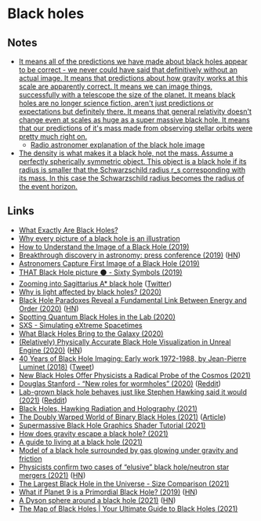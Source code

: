 # Black holes

## Notes

- [It means all of the predictions we have made about black holes appear to be correct - we never could have said that definitively without an actual image. It means that predictions about how gravity works at this scale are apparently correct. It means we can image things, successfully with a telescope the size of the planet. It means black holes are no longer science fiction, aren't just predictions or expectations but definitely there. It means that general relativity doesn't change even at scales as huge as a super massive black hole. It means that our predictions of it's mass made from observing stellar orbits were pretty much right on.](https://www.reddit.com/r/space/comments/bblt4f/astronomers_capture_first_image_of_a_black_hole/)
  - [Radio astronomer explanation of the black hole image](https://www.reddit.com/r/space/comments/bblt4f/astronomers_capture_first_image_of_a_black_hole/ekjmm6g/)
- [The density is what makes it a black hole, not the mass. Assume a perfectly spherically symmetric object. This object is a black hole if its radius is smaller that the Schwarzschild radius r_s corresponding with its mass. In this case the Schwarzschild radius becomes the radius of the event horizon.](https://www.reddit.com/r/AskPhysics/comments/n0ei7i/since_black_holes_are_constantly_losing_mass_is/)

## Links

- [What Exactly Are Black Holes?](https://www.youtube.com/watch?v=Tx693Je7VG4)
- [Why every picture of a black hole is an illustration](https://www.youtube.com/watch?v=v9gPAj7lXU0)
- [How to Understand the Image of a Black Hole (2019)](https://www.youtube.com/watch?v=zUyH3XhpLTo)
- [Breakthrough discovery in astronomy: press conference (2019)](https://www.youtube.com/watch?v=Dr20f19czeE) ([HN](https://news.ycombinator.com/item?id=19624226))
- [Astronomers Capture First Image of a Black Hole (2019)](https://www.reddit.com/r/space/comments/bblt4f/astronomers_capture_first_image_of_a_black_hole/)
- [THAT Black Hole picture ⚫ - Sixty Symbols (2019)](https://www.youtube.com/watch?v=rflupY5Aa-Q)
- [Zooming into Sagittarius A\* black hole](https://www.youtube.com/watch?v=DRCD-zx5QFA) ([Twitter](https://twitter.com/anderssandberg/status/1258871125490184192))
- [Why is light affected by black holes? (2020)](https://www.reddit.com/r/AskPhysics/comments/gjl29o/why_is_light_affected_by_black_holes/)
- [Black Hole Paradoxes Reveal a Fundamental Link Between Energy and Order (2020)](https://www.quantamagazine.org/black-hole-paradoxes-reveal-a-fundamental-link-between-energy-and-order-20200528/) ([HN](https://news.ycombinator.com/item?id=23358777))
- [Spotting Quantum Black Holes in the Lab (2020)](https://www.quantamagazine.org/john-preskill-quantum-computing-may-help-us-study-quantum-gravity-20200715)
- [SXS - Simulating eXtreme Spacetimes](https://www.black-holes.org/)
- [What Black Holes Bring to the Galaxy (2020)](https://www.theatlantic.com/science/archive/2020/10/what-black-holes-bring-to-the-galaxy/616631/)
- [(Relatively) Physically Accurate Black Hole Visualization in Unreal Engine (2020)](https://twitter.com/overdrawxyz/status/1316066431684030464) ([HN](https://news.ycombinator.com/item?id=24773546))
- [40 Years of Black Hole Imaging: Early work 1972-1988, by Jean-Pierre Luminet (2018)](https://blogs.futura-sciences.com/e-luminet/2018/03/07/45-years-black-hole-imaging-1-early-work-1972-1988/) ([Tweet](https://twitter.com/AvatarDomy/status/1328249809560547328))
- [New Black Holes Offer Physicists a Radical Probe of the Cosmos (2021)](https://www.quantamagazine.org/new-black-holes-offer-physicists-a-radical-probe-of-the-cosmos-20210217/)
- [Douglas Stanford - “New roles for wormholes” (2020)](https://www.youtube.com/watch?v=-hfcApA9s8Q) ([Reddit](https://www.reddit.com/r/Physics/comments/lsf9tk/new_roles_for_wormholes_accessible_stanford/))
- [Lab-grown black hole behaves just like Stephen Hawking said it would (2021)](https://www.livescience.com/black-hole-analog-confirms-hawking.html) ([Reddit](https://www.reddit.com/r/EverythingScience/comments/lwd6km/labgrown_black_hole_behaves_just_like_stephen/))
- [Black Holes, Hawking Radiation and Holography (2021)](https://www.youtube.com/watch?v=WnkMchdz1AY)
- [The Doubly Warped World of Binary Black Holes (2021)](https://www.youtube.com/watch?v=rQcKIN9vj3U) ([Article](https://www.nasa.gov/feature/goddard/2021/new-nasa-visualization-probes-the-light-bending-dance-of-binary-black-holes))
- [Supermassive Black Hole Graphics Shader Tutorial (2021)](https://kelvinvanhoorn.wordpress.com/2021/04/20/supermassive-black-hole-tutorial/)
- [How does gravity escape a black hole? (2021)](https://www.reddit.com/r/AskPhysics/comments/nqc9b5/how_does_gravity_escape_a_black_hole/)
- [A guide to living at a black hole (2021)](https://arstechnica.com/science/2021/06/a-guide-to-living-at-a-black-hole/)
- [Model of a black hole surrounded by gas glowing under gravity and friction](https://twitter.com/physicsJ/status/1408769989486673928)
- [Physicists confirm two cases of “elusive” black hole/neutron star mergers (2021)](https://arstechnica.com/science/2021/06/physicists-confirm-two-cases-of-elusive-black-hole-neutron-star-mergers/) ([HN](https://news.ycombinator.com/item?id=27676066))
- [The Largest Black Hole in the Universe - Size Comparison (2021)](https://www.youtube.com/watch?v=0FH9cgRhQ-k)
- [What if Planet 9 is a Primordial Black Hole? (2019)](https://arxiv.org/abs/1909.11090) ([HN](https://news.ycombinator.com/item?id=28167058))
- [A Dyson sphere around a black hole (2021)](https://arxiv.org/abs/2106.15181) ([HN](https://news.ycombinator.com/item?id=28230092))
- [The Map of Black Holes | Your Ultimate Guide to Black Holes (2021)](https://www.youtube.com/watch?v=Wf0uxjWGwPk)
